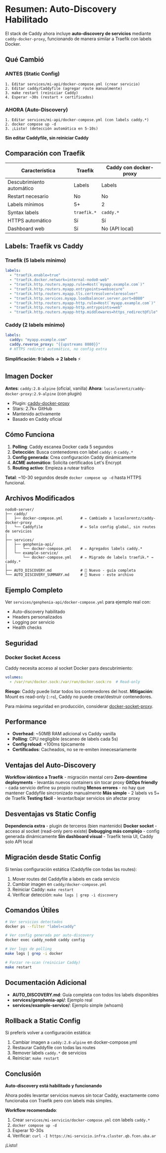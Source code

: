 # Resumen: Auto-Discovery Habilitado 

El stack de Caddy ahora incluye **auto-discovery de servicios** mediante `caddy-docker-proxy`, funcionando de manera similar a Traefik con labels Docker.

## Qué Cambió

### ANTES (Static Config)
```
1. Editar services/mi-api/docker-compose.yml (crear servicio)
2. Editar caddy/Caddyfile (agregar route manualmente)
3. make restart (reiniciar Caddy)
4. Esperar ~30s (restart + certificados)
```

### AHORA (Auto-Discovery)
```
1. Editar services/mi-api/docker-compose.yml (con labels caddy.*)
2. docker compose up -d
3. ¡Listo! (detección automática en 5-10s)
```

**Sin editar Caddyfile, sin reiniciar Caddy** 

## Comparación con Traefik

| Característica | Traefik | Caddy con docker-proxy |
|----------------|---------|------------------------|
| Descubrimiento automático |  Labels |  Labels |
| Restart necesario |  No |  No |
| Labels mínimos | 5+ | 2 |
| Syntax labels | `traefik.*` | `caddy.*` |
| HTTPS automático |  Sí |  Sí |
| Dashboard web |  Sí |  No (API local) |

## Labels: Traefik vs Caddy

### Traefik (5 labels mínimo)
```yaml
labels:
  - "traefik.enable=true"
  - "traefik.docker.network=internal-nodo0-web"
  - "traefik.http.routers.myapp.rule=Host(`myapp.example.com`)"
  - "traefik.http.routers.myapp.entrypoints=websecure"
  - "traefik.http.routers.myapp.tls.certresolver=leresolver"
  - "traefik.http.services.myapp.loadbalancer.server.port=8080"
  - "traefik.http.routers.myapp-http.rule=Host(`myapp.example.com`)"
  - "traefik.http.routers.myapp-http.entrypoints=web"
  - "traefik.http.routers.myapp-http.middlewares=https_redirect@file"
```

### Caddy (2 labels mínimo)
```yaml
labels:
  caddy: "myapp.example.com"
  caddy.reverse_proxy: "{{upstreams 8080}}"
  # HTTPS redirect automático, no config extra
```

**Simplificación: 9 labels → 2 labels** ⚡

## Imagen Docker

**Antes**: `caddy:2.8-alpine` (oficial, vanilla)
**Ahora**: `lucaslorentz/caddy-docker-proxy:2.9-alpine` (con plugin)

- Plugin: [caddy-docker-proxy](https://github.com/lucaslorentz/caddy-docker-proxy)
- Stars: 2.7k+ GitHub
- Mantenido activamente
- Basado en Caddy oficial

## Cómo Funciona

1. **Polling**: Caddy escanea Docker cada 5 segundos
2. **Detección**: Busca contenedores con label `caddy:` o `caddy.*`
3. **Config generada**: Crea configuración Caddy dinámicamente
4. **ACME automático**: Solicita certificados Let's Encrypt
5. **Routing activo**: Empieza a rutear tráfico

**Total**: ~10-30 segundos desde `docker compose up -d` hasta HTTPS funcional.

## Archivos Modificados

```
nodo0-server/
├── caddy/
│   ├── docker-compose.yml        # ✏ Cambiado a lucaslorentz/caddy-docker-proxy
│   └── Caddyfile                 # ✏ Solo config global, sin routes de servicios
│
├── services/
│   ├── genphenia-api/
│   │   └── docker-compose.yml    # ✏ Agregados labels caddy.*
│   └── example-service/
│       └── docker-compose.yml    # ✏ Migrado de labels traefik.* → caddy.*
│
├── AUTO_DISCOVERY.md             # 📄 Nuevo - guía completa
└── AUTO_DISCOVERY_SUMMARY.md     # 📄 Nuevo - este archivo
```

## Ejemplo Completo

Ver `services/genphenia-api/docker-compose.yml` para ejemplo real con:
- Auto-discovery habilitado
- Headers personalizados
- Logging por servicio
- Health checks

## Seguridad

### Docker Socket Access

Caddy necesita acceso al socket Docker para descubrimiento:

```yaml
volumes:
  - /var/run/docker.sock:/var/run/docker.sock:ro  # Read-only
```

**Riesgo**: Caddy puede listar todos los contenedores del host.
**Mitigación**: Mount es read-only (`:ro`), Caddy no puede crear/destruir contenedores.

Para máxima seguridad en producción, considerar [docker-socket-proxy](https://github.com/Tecnativa/docker-socket-proxy).

## Performance

- **Overhead**: ~50MB RAM adicional vs Caddy vanilla
- **Polling**: CPU negligible (escaneo de labels cada 5s)
- **Config reload**: <100ms típicamente
- **Certificados**: Cacheados, no se re-emiten innecesariamente

## Ventajas del Auto-Discovery

 **Workflow idéntico a Traefik** - migración mental cero
 **Zero-downtime deployments** - levantás nuevos containers sin tocar proxy
 **GitOps friendly** - cada servicio define su propio routing
 **Menos errores** - no hay que mantener Caddyfile sincronizado manualmente
 **Más simple** - 2 labels vs 5+ de Traefik
 **Testing fácil** - levantar/bajar servicios sin afectar proxy

## Desventajas vs Static Config

 **Dependencia extra** - plugin de terceros (bien mantenido)
 **Docker socket** - acceso al socket (read-only pero existe)
 **Debugging más complejo** - config generada dinámicamente
 **Sin dashboard visual** - Traefik tenía UI, Caddy solo API local

## Migración desde Static Config

Si tenías configuración estática (Caddyfile con todas las routes):

1. Mover routes del Caddyfile a labels en cada servicio
2. Cambiar imagen en `caddy/docker-compose.yml`
3. Reiniciar Caddy: `make restart`
4. Verificar detección: `make logs | grep -i discovery`

## Comandos Útiles

```bash
# Ver servicios detectados
docker ps --filter "label=caddy"

# Ver config generada por auto-discovery
docker exec caddy_nodo0 caddy config

# Ver logs de polling
make logs | grep -i docker

# Forzar re-scan (reiniciar Caddy)
make restart
```

## Documentación Adicional

- **AUTO_DISCOVERY.md**: Guía completa con todos los labels disponibles
- **services/genphenia-api/**: Ejemplo real
- **services/example-service/**: Ejemplo simple (whoami)

## Rollback a Static Config

Si preferís volver a configuración estática:

1. Cambiar imagen a `caddy:2.8-alpine` en docker-compose.yml
2. Restaurar Caddyfile con todas las routes
3. Remover labels `caddy.*` de servicios
4. Reiniciar: `make restart`

## Conclusión

**Auto-discovery está habilitado y funcionando** 

Ahora podés levantar servicios nuevos sin tocar Caddy, exactamente como funcionaba con Traefik pero con labels más simples.

**Workflow recomendado**:
1. Crear `services/mi-servicio/docker-compose.yml` con labels `caddy.*`
2. `docker compose up -d`
3. Esperar 10-30s
4. Verificar: `curl -I https://mi-servicio.infra.cluster.qb.fcen.uba.ar`

¡Listo! 
